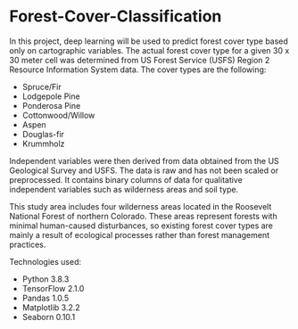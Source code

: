 # Forest-Cover-Classification

In this project, deep learning will be used to predict forest cover type based only on cartographic variables. The actual forest cover type for a given 30 x 30 meter cell was determined from US Forest Service (USFS) Region 2 Resource Information System data. The cover types are the following:

- Spruce/Fir
- Lodgepole Pine
- Ponderosa Pine
- Cottonwood/Willow
- Aspen
- Douglas-fir
- Krummholz

Independent variables were then derived from data obtained from the US Geological Survey and USFS. The data is raw and has not been scaled or preprocessed. It contains binary columns of data for qualitative independent variables such as wilderness areas and soil type.

This study area includes four wilderness areas located in the Roosevelt National Forest of northern Colorado. These areas represent forests with minimal human-caused disturbances, so existing forest cover types are mainly a result of ecological processes rather than forest management practices.

Technologies used:

- Python 3.8.3
- TensorFlow 2.1.0
- Pandas 1.0.5
- Matplotlib 3.2.2
- Seaborn 0.10.1
